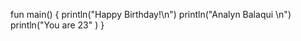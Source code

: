 fun main() {
    println("Happy Birthday!\n")
    println("Analyn Balaqui \n")
    println("You are 23" )
}
